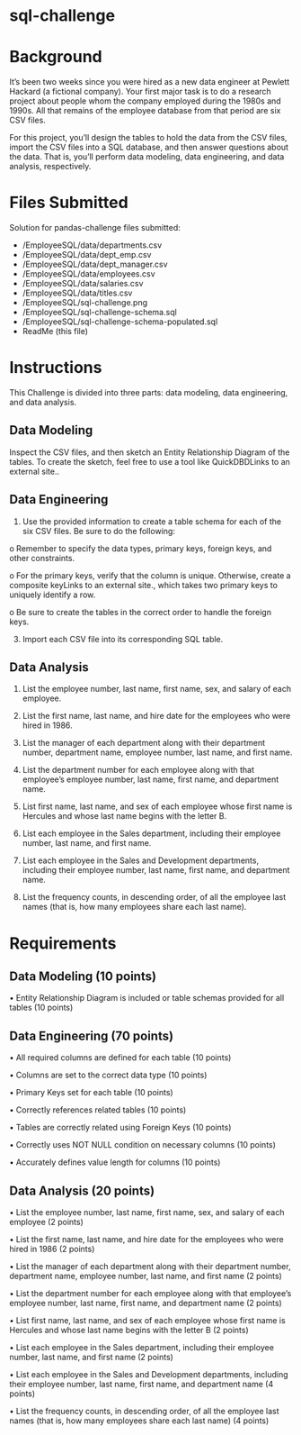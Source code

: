 # sql-challenge

# Background

It’s been two weeks since you were hired as a new data engineer at Pewlett Hackard (a fictional company). Your first major task is to do a research project about people whom the company employed during the 1980s and 1990s. All that remains of the employee database from that period are six CSV files.

For this project, you’ll design the tables to hold the data from the CSV files, import the CSV files into a SQL database, and then answer questions about the data. That is, you’ll perform data modeling, data engineering, and data analysis, respectively.

# Files Submitted
Solution for pandas-challenge files submitted:
- /EmployeeSQL/data/departments.csv
- /EmployeeSQL/data/dept_emp.csv
- /EmployeeSQL/data/dept_manager.csv
- /EmployeeSQL/data/employees.csv
- /EmployeeSQL/data/salaries.csv
- /EmployeeSQL/data/titles.csv
- /EmployeeSQL/sql-challenge.png
- /EmployeeSQL/sql-challenge-schema.sql
- /EmployeeSQL/sql-challenge-schema-populated.sql
- ReadMe (this file)

# Instructions

This Challenge is divided into three parts: data modeling, data engineering, and data analysis.

## Data Modeling

Inspect the CSV files, and then sketch an Entity Relationship Diagram of the tables. To create the sketch, feel free to use a tool like QuickDBDLinks to an external site..

## Data Engineering
1.	Use the provided information to create a table schema for each of the six CSV files. Be sure to do the following:
   
o	Remember to specify the data types, primary keys, foreign keys, and other constraints.

o	For the primary keys, verify that the column is unique. Otherwise, create a composite keyLinks to an external site., which takes two primary keys to uniquely identify a row.

o	Be sure to create the tables in the correct order to handle the foreign keys.

3.	Import each CSV file into its corresponding SQL table.

## Data Analysis

1.	List the employee number, last name, first name, sex, and salary of each employee.

2.	List the first name, last name, and hire date for the employees who were hired in 1986.

3.	List the manager of each department along with their department number, department name, employee number, last name, and first name.

4.	List the department number for each employee along with that employee’s employee number, last name, first name, and department name.

5.	List first name, last name, and sex of each employee whose first name is Hercules and whose last name begins with the letter B.

6.	List each employee in the Sales department, including their employee number, last name, and first name.

7.	List each employee in the Sales and Development departments, including their employee number, last name, first name, and department name.

8.	List the frequency counts, in descending order, of all the employee last names (that is, how many employees share each last name).

# Requirements
## Data Modeling (10 points)

•	Entity Relationship Diagram is included or table schemas provided for all tables (10 points)

## Data Engineering (70 points)

•	All required columns are defined for each table (10 points)

•	Columns are set to the correct data type (10 points)

•	Primary Keys set for each table (10 points)

•	Correctly references related tables (10 points)

•	Tables are correctly related using Foreign Keys (10 points)

•	Correctly uses NOT NULL condition on necessary columns (10 points)

•	Accurately defines value length for columns (10 points)

## Data Analysis (20 points)

•	List the employee number, last name, first name, sex, and salary of each employee (2 points)

•	List the first name, last name, and hire date for the employees who were hired in 1986 (2 points)

•	List the manager of each department along with their department number, department name, employee number, last name, and first name (2 points)

•	List the department number for each employee along with that employee’s employee number, last name, first name, and department name (2 points)

•	List first name, last name, and sex of each employee whose first name is Hercules and whose last name begins with the letter B (2 points)

•	List each employee in the Sales department, including their employee number, last name, and first name (2 points)

•	List each employee in the Sales and Development departments, including their employee number, last name, first name, and department name (4 points)

•	List the frequency counts, in descending order, of all the employee last names (that is, how many employees share each last name) (4 points)
